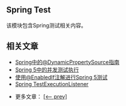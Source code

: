 ## Spring Test

该模块包含Spring测试相关内容。

## 相关文章

+ [Spring中的@DynamicPropertySource指南](docs/Spring中的@DynamicPropertySource指南.md)
+ [Spring 5中的并发测试执行](docs/Spring5中的并发测试执行.md)
+ [使用@EnabledIf注解进行Spring 5测试](docs/使用@EnabledIf注解进行Spring5测试.md)
+ [Spring TestExecutionListener](docs/Spring-TestExecutionListener.md)

- 更多文章： [[<-- prev]](../spring-testing-1/README.md)